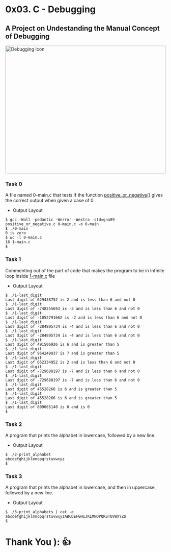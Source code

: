 #  0x03. C - Debugging
## A Project on Undestanding the Manual Concept of Debugging
<img src="https://i.pinimg.com/736x/54/2a/1c/542a1c0ee23024c1daec8aaf7ccf3c90.jpg" alt="Debugging Icon" width="100%" height="400px">

### Task 0
A file named 0-main.c that tests if the function [positive_or_negative()](https://github.com/Sobilo34/alx-low_level_programming/blob/master/0x01-variables_if_else_while/0-positive_or_negative.c) gives the correct output when given a case of 0.
- Output Layout
```script
$ gcc -Wall -pedantic -Werror -Wextra -std=gnu89 positive_or_negative.c 0-main.c -o 0-main
$ ./0-main
0 is zero
$ wc -l 0-main.c
16 1-main.c
$ 
```
### Task 1
Commenting out of the part of code that makes the program to be in Infinite loop inside [1-main.c]() file
- Output Layout
```script
$ ./1-last_digit 
Last digit of 629438752 is 2 and is less than 6 and not 0
$ ./1-last_digit 
Last digit of -748255693 is -3 and is less than 6 and not 0
$ ./1-last_digit 
Last digit of -1052791662 is -2 and is less than 6 and not 0
$ ./1-last_digit 
Last digit of -284805734 is -4 and is less than 6 and not 0
$ ./1-last_digit 
Last digit of -284805734 is -4 and is less than 6 and not 0
$ ./1-last_digit 
Last digit of 491506926 is 6 and is greater than 5
$ ./1-last_digit 
Last digit of 954249937 is 7 and is greater than 5
$ ./1-last_digit 
Last digit of 652334952 is 2 and is less than 6 and not 0
$ ./1-last_digit 
Last digit of -729688197 is -7 and is less than 6 and not 0
$ ./1-last_digit 
Last digit of -729688197 is -7 and is less than 6 and not 0
$ ./1-last_digit 
Last digit of 45528266 is 6 and is greater than 5
$ ./1-last_digit 
Last digit of 45528266 is 6 and is greater than 5
$ ./1-last_digit 
Last digit of 809065140 is 0 and is 0
$
```
### Task 2
A program that prints the alphabet in lowercase, followed by a new line.
- Output Layout
```script
$ ./2-print_alphabet 
abcdefghijklmnopqrstuvwxyz
$
```
### Task 3
A program that prints the alphabet in lowercase, and then in uppercase, followed by a new line.
- Output Layout
```script
$ ./3-print_alphabets | cat -e
abcdefghijklmnopqrstuvwxyzABCDEFGHIJKLMNOPQRSTUVWXYZ$
$
```

# Thank You ):   👍
